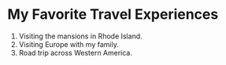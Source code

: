 # My Favorite Travel Experiences
  1. Visiting the mansions in Rhode Island.
  2. Visiting Europe with my family.
  3. Road trip across Western America. 
